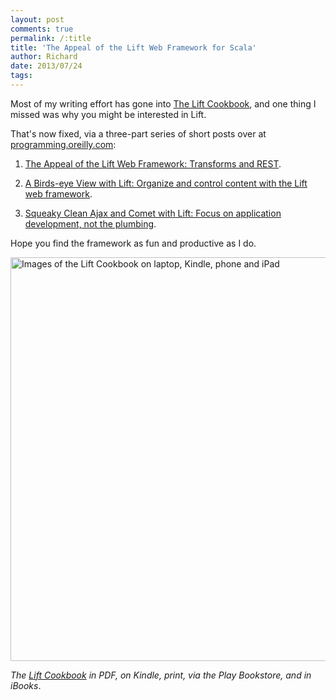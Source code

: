 ```yaml
---
layout: post
comments: true
permalink: /:title
title: 'The Appeal of the Lift Web Framework for Scala'
author: Richard
date: 2013/07/24
tags:
---
```


Most of my writing effort has gone into [The Lift Cookbook](http://shop.oreilly.com/product/0636920029151.do), and one thing I missed was why you might be interested in Lift. 

That's now fixed, via a three-part series of short posts over at [programming.oreilly.com](http://programming.oreilly.com/):

1. [The Appeal of the Lift Web Framework: Transforms and REST](http://programming.oreilly.com/2013/07/the-appeal-of-the-lift-web-frameworks.html).

2. [A Birds-eye View with Lift: Organize and control content with the Lift web framework](http://programming.oreilly.com/2013/07/a-birds-eye-view-with-lift.html).

3. [Squeaky Clean Ajax and Comet with Lift: Focus on application development, not the plumbing](http://programming.oreilly.com/2013/07/squeaky-clean-ajax-and-comet-with-lift.html).

Hope you find the framework as fun and productive as I do.


<img src="https://d6y.trovebox.com/photo/2t1/create/56bac/870x870.jpg" width="580" height="646" alt="Images of the Lift Cookbook on laptop, Kindle, phone and iPad">

<i>The <a href="http://shop.oreilly.com/product/0636920029151.do">Lift Cookbook</a> in PDF, on Kindle, print, via the Play Bookstore, and in iBooks</i>.




 

